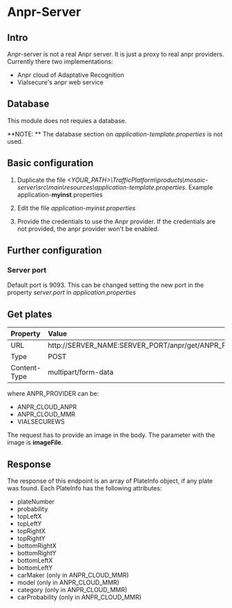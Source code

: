 # Anpr-Server

## Intro

Anpr-server is not a real Anpr server. It is just a proxy to real anpr providers. Currently there two implementations:

* Anpr cloud of Adaptative Recognition
* Vialsecure's anpr web service

## Database

This module does not requies a database.

**NOTE: ** The database section on *application-template.properties* is not used.

## Basic configuration

1. Duplicate the file *<YOUR_PATH>\TrafficPlatform\products\mosaic-server\src\main\resources\application-template.properties*. Example application-**myinst**.properties

2. Edit the file *application-myinst.properties*

3. Provide the credentials to use the Anpr provider. If the credentials are not provided, the anpr provider won't be enabled.

## Further configuration

### Server port

Default port is 9093. This can be changed setting the new port in the property *server.port* in *application.properties*

## Get plates

| Property      | Value        |
| :------------ |:-------------|
| URL           | http://SERVER_NAME:SERVER_PORT/anpr/get/ANPR_PROVIDER |
| Type          | POST                                |
| Content-Type  | multipart/form-data                 |

where ANPR_PROVIDER can be:

* ANPR_CLOUD_ANPR
* ANPR_CLOUD_MMR
* VIALSECUREWS

The request has to provide an image in the body. The parameter with the image is **imageFile**.

## Response

The response of this endpoint is an array of PlateInfo object, if any plate was found. Each PlateInfo has the following attributes:

* plateNumber
* probability
* topLeftX
* topLeftY
* topRightX
* topRightY
* bottomRightX
* bottomRightY	
* bottomLeftX
* bottomLeftY	
* carMaker (only in ANPR_CLOUD_MMR)
* model (only in ANPR_CLOUD_MMR)
* category (only in ANPR_CLOUD_MMR)
* carProbability (only in ANPR_CLOUD_MMR)


